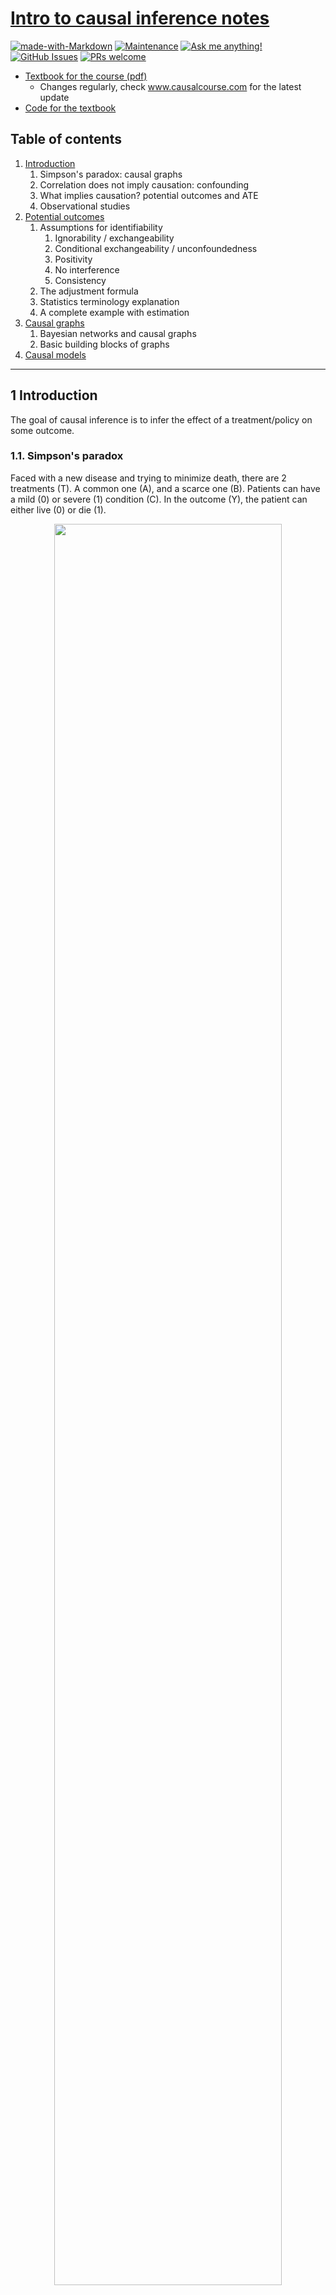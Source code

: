 # [Intro to causal inference notes](http://www.causalcourse.com)

[![made-with-Markdown](https://img.shields.io/badge/Made%20with-Markdown-1f425f.svg)](http://commonmark.org)
[![Maintenance](https://img.shields.io/badge/Maintained%3F-yes-green.svg)](https://GitHub.com/anebz/resources/graphs/commit-activity)
[![Ask me anything!](https://img.shields.io/badge/Ask%20me-anything-1abc9c.svg)](https://www.twitter.com/aberasategi)
[![GitHub Issues](https://img.shields.io/github/issues/Naereen/StrapDown.js.svg)](https://GitHub.com/anebz/resources/issues/)
[![PRs welcome](https://img.shields.io/badge/PRs-welcome-brightgreen.svg?style=flat-square)](http://makeapullrequest.com)

* [Textbook for the course (pdf)](https://www.bradyneal.com/Introduction_to_Causal_Inference-Sep13_2020-Neal.pdf)
    - Changes regularly, check www.causalcourse.com for the latest update
* [Code for the textbook](https://github.com/bradyneal/causal-book-code)

## Table of contents

1. [Introduction](#1-introduction)
    1. Simpson's paradox: causal graphs
    2. Correlation does not imply causation: confounding
    3. What implies causation? potential outcomes and ATE
    4. Observational studies
2. [Potential outcomes](#2-potential-outcomes)
    1. Assumptions for identifiability
        1. Ignorability / exchangeability
        2. Conditional exchangeability / unconfoundedness
        3. Positivity
        4. No interference
        5. Consistency
    2. The adjustment formula
    3. Statistics terminology explanation
    4. A complete example with estimation
3. [Causal graphs](#3-causal-graphs)
    1. Bayesian networks and causal graphs
    2. Basic building blocks of graphs
4. [Causal models](#4-causal-models)

--------------------------------------

## 1 Introduction

The goal of causal inference is to infer the effect of a treatment/policy on some outcome.

### 1.1. Simpson's paradox

Faced with a new disease and trying to minimize death, there are 2 treatments (T). A common one (A), and a scarce one (B). Patients can have a mild (0) or severe (1) condition (C). In the outcome (Y), the patient can either live (0) or die (1).

<div style="text-align:center"><img src="img/covid-27-0.png" width="85%"/></div>


**Simpson's paradox**: looking at just the total numbers, it seems like A is doing better than B, but looking at each specific condition, at mild and severe B does better. The paradox comes from unequal weighting: the total for T=A is heavily weighted by the mild cases, because there are so many more than severe cases. In T=B, the severe group has a much bigger weight.

> Which treatment do we choose? Depends on the causal structure of the problem.

Let us consider two scenarios: in scenario 1, **the condition is a cause of the treatment**, and both are a cause of the outcome. That means, the treatment is chosen based on condition, and outcome is determined by both the condition and the treatment.

<div style="text-align:center"><img src="img/scen1.png" width="30%"></div>

If a patient has C=0, they get T=A because doctors save the scarce treatment (B) for the severe cases. If a patient has C=1, they get T=B. Looking at the mortality rate table, most people with C=0 get T=A, and most people with C=1 get T=B.

**Condition confounds the effect of treatment on mortality**. To correct for this, we have to examine the relationship of T and Y among patients with the same condition. The better treatment is the one yielding lower mortality in each condition: treatment B.

----------------------------------------

In scenario 2, **treatment is a cause of condition**, and both are a cause of the outcome.

<div style="text-align:center"><img src="img/scen2.png" width="30%"></div>

If a patient gets T=B, they might wait a long time to take it because it is scarce, and the condition worsens to C=1. That is why among people with T=B, most of them have C=1, because they get sicker and transition from C=0 to C=1. With T=A, the patient gets it very fast and they remain in C=0. In this scenario, **T=A is preferred**.

### 1.2. Correlation does not imply causation

The course will use the term *association* to refer to statistical dependence. Causation is not all or none. For any given amount of association, some degree can be causal. The phrase "association is not causation" simply means that the amount of association and the amount of causation can be different.

> Sleeping with shoes on is strongly correlated with waking up with a headache. But both sleeping with shoes on and headache can be explained by a common cause: drinking the night before (this is called a confounder)

<div style="text-align:center"><img src="img/shoes.png" width="30%"></div>

Causal association states that the headache is caused by sleeping with shoes. The confounding association says that drinking affects both sleeping with shoes, and waking up with a headache. The association between shoes and headache is facilitated by the confounder. Total association (e.g. correlation) is the mixture of causal and confounding association. Both variables affect the outcome. This additional confounding association is why correlation does not imply causation.

We cannot properly estimate causation because the groups for both treatments are not comparable. Most people who sleep with their shoes on has been drinking, and most people sleeping without shoes has not been drinking.

### 1.3. Then, what does imply causation?

Given a headache, you can take a pill (T=1) or not (T=0). Each produces a different outcome: Yi(T=1) for no headache and Yi(T=0) for headache. *i* is used for one specific individual. The outcome is completely dependent on whether the patient takes the pill or not. The **causal effect** of taking the pill given a headache is the difference between the two potential outcomes, Yi(1) - Yi(0).

> A potential outcome Y(t) is different from the observed outcome Y in that not all potential outcomes are observed. All potential outcomes can potentially be observed.

*The fundamental problem of causal inference* is that once an action is taken (factual), you can't observe the the other action (counterfactual), and cannot compute the causal effect. You cannot observe the individual treatment effect (ITE). Which is why potential outcomes are used to obtain the causal effect. By taking many people, Y(t) becomes random and we can obtain the average treatment effect (ATE), taking the average over *i*: E[Y(1)] and E[Y(0)], and obtain the causal effect.

In the specific example of the headache and the pill, the difference between potential outcomes (ATE) is equal to the difference in conditional expectations: E[Y(1)] - E[Y(0)], which is a causal quantity obtained from the causal association between treatment and outcome. And in this example, the only conditional to the outcome is the treatment. Therefore, Y(1) = Y(T=1).

In general, because of the confounding association, E[Y(1)] - E[Y(0)] does not equal E[Y|T=1] - E[Y|T=0], because this is a mixture of confounding association and causal association, which is not causal since the condition has a confounding effect.

To obtain causation, we need to make groups comparable, we need to bypass the effect of condition in the treatment. **Randomized control trials (RCT)** randomly distribute the subjects into treatment group or control group, ensuring that condition cannot be a cause of the treatment. In RCT, the 'drunk people' are evenly distributed among the two groups. If the distribution of the outcome varies by levels of the assigned intervention, we say that A has a causal effect on Y.

### 1.4. Observational studies

Sometimes it is not possible to randomize treatment in real-life scenarios. Some possible reasons:

* Ethical reasons (cannot randomize people to smoke to measure effect on lung cancer)
* Infeasability (cannot randomize countries into communist/capitalist systems to measure effect on GDP)
* Impossibility (cannot change a living person's DNA at birth to measure effect on breast cancer)

> How to measure causal effects in observational studies?

We can isolate the causal association by adjusting or controlling for confounders. When you control for the right variable W, and W is a sufficient adjustment set, the confounding association is blocked.

In the disease example, we adjust for the only available variable, condition. We can obtain E[Y(t)] = E[Y|do(T=t)] = E<sub>C</sub>E[Y|t, C] by averaging over C

> Application to the disease example from the beginning

Assuming the scenario 1, where condition is a cause for treatment, we marginalize over C (the only variable). Since C is discrete, we can take a sum over C and calculate the probabilities for each condition.

<div style="text-align:center"><img src="img/covid-27.png" width="85%"></div>

In the naive example (see first picture), the probability of the condition is wrong, because condition is a cause of treatment and it has not been taken into consideration. It only depends on the people taking the specific treatment. In this case, the probability of condition being mild equals all the people with this condition, divided by all the people in total. This probability looks *across* all treatments, across the whole dataset.

## 2 Potential outcomes

We can imagine a dataset with some individuals, where each one take one action and see a specific outcome. The counterfactual is not observed and we cannot calculate their individual ITE. In the naïve case, we can look at all individuals with treatment 1 (take the pill) and get the average. Same for treatment 0, and obtain the difference. This is the calculation of E[Y|T=1] - E[Y|T=0]. But this is an associational difference, not the ATE. We cannot do ATE because the groups of people choosing T=0 and T=1 are not comparable. The outcome of each group is determined by the condition of the group, the effects of the treatment and the condition are mixed together. If the condition (drunkenness, previous diseases etc.) was equally distributed, then we can use E[Y|T=1] - E[Y|T=0] to calculate the ATE.

<div style="text-align:center"><img src="img/ate.png" width="75%"></div>

What assumptions make the ATE equal to the associational difference?

### 2.1. Assumptions

> Ignorability / exchangeability

**Ignorability** says that the treatment assignment mechanism is ignorable, we can ignore the missing data, we can skip the question marks in the data under Y(1) and Y(0) in the image above. The outcomes of both treatments are independent of the treatment. There is no confounding, the covariates are not a cause of the treatment.

Another perspective to the same concept is **exchangeability**. The group A takes treatment 1, and have a certain expected outcome and vice versa for group B. Exchangeability means that if the groups are swapped, the expected values remain the same. And E[Y(1)|T=1] = E[Y(1)|T=0] = E[Y(1)]. Which means that the potential outcome Y(1) is independent of treatment. And same for Y(0). Both groups are comparable.

<div style="text-align:center"><img src="img/exch.png" width="50%"></div>

Making this assumption, we can reduce the ATE to the associational difference. E[Y(1) - Y(0)] = E[Y|T=1] - E[Y|T=0]. But it is not a very realistic assumption, because there is almost always confounding in the data. But this assumption can be done by running randomzed experiments.

> Conditional exchangeability / unconfoundedness

Usually the treatment groups are not exchangeable. But if we control for relevant variables by conditioning, then the groups can be exchangeable. The idea is that although the treatment and potential outcomes can be affected by confounding, within levels of X, they are not associated. Because exchangeability is not realistic, conditional exchangeability is used.

Exchangeability means that the outcome is independent with regards to the treatment. The confounding aspect X has no effect on T. **Conditional exchangeability/unconfoundedness** means that the outcome is independent with regards to the treatment, conditioned on X. Confounding exists, but it is blocked. This is an untestable assumption: we might have a conditional exchangeability conditioned on X, but if there is another confounder W, this is no longer true. We never know if there are more confounders.

The conditional ATE is E[Y(1) - Y(0) | X], which assuming the conditional exchangeability, we can turn into E[Y|T=1, X] - E[Y|T=0, X]. To obtain the normal ATE from this, we use the adjustment formula and we marginalize over X.

> Positivity

Can we simply condition on many covariates to achieve unconfoundedness? No, because it violates positivity, there is a tradeoff betweeen unconfoundedness and positivity.

**Positivity** says that for all values of covariates present in the population (anything with probability > 0), the probability of treatment is > 0 and < 1 for all values of treatment. 0 < P(T=1|X=x) < 1. In the populatoin X=x, if no one is given the treatment we cannot observe the causal effect of the treatment, because no one got it. And same if everyone got the treatment.

Another perspective to positivity is **overlap**. If the population subsets that have received no treatment (P(X|T=0)) and the population that have all received treatment (P(X|T=1)) have no overlap at all, there is a severe positivity violation. If they overlap, there is no violation among the covariates where there's overlap but in the covariates with no overlap, there is severe positivity violation. If they are completely overlapped, there is no positivity violation. This is the ideal situation for identifiability.

There is a positivity-unconfoundedness tradeoff: the more covariates you condition on, the more likely you are to satisfy unconfoundedness. But the more covariates you condition on, the worse positivity gets. If you want to estimate ATE (= sum_x(E[Y|T=1, X] - E[Y|T=0, X])) when you have a severe positivity violation, no overlap at all, you have to extrapolate because you are missing data. When summing over all x in the first part, there is no one who hasn't received treatment, there is no data to use. And same for the second part.

<div style="text-align:center"><img src="img/extrapolation.png" width="60%"></div>

> No interference

Another assumption is **no interference**: it says that an individual's potential outcome is only a function of the individual's own treatment. It doesn't depend on others' outcomes or treatments. Y<sub>i</sub>(t<sub>1</sub>, ...,t<sub>i</sub>, ...,  t<sub>n</sub>) = Y<sub>i</sub>(t<sub>i</sub>)

> Consistency

**Consistency** is the assumption that the observed outcome Y is actually the potential outcome under the observed treatment T.If T=t, then Y=Y(t), where Y is the observed outcome and Y(t) the potential outcome. If I get a specific treatment, then the potential outcome should be the same each time I get that treatment. If it's not, then the potential outcome isn't well defined.

### 2.2. The adjustment formula

**The adjustment formula**: by using these assumptions, the causal quantity can turn into a statistical quantity, going from the ATE to the associational difference, which is available data have since the probabilities of P(x, t, y) are known. A causal quantity (e.g. E[Y(t)]) is **identifiable** if it can be computed from a purely statistical quantity (e.g. E[(Y|t)]).

<div style="text-align:center"><img src="img/assumpt_formula.png" width="75%"></div>

### 2.3. Statistics terminology explanation

* Estimand: any quantity we want to estimate, ATE (causal estimand), statistical estimand
* Estimate: approximation of some estimand using data
* Estimation: process for getting from data and estimand, to estimate

<div style="text-align:center"><img src="img/id_est_flowchart.png" width="70%"></div>

### 2.4. A complete example with estimation

Example of estimation: effect of sodium intake on blood pressure. Treatment is sodium intake (continuous variable, depends on how much), outcome is systolic blood pressure (continuous variable). Covariates X: age and amount of protein excreted in urine. Using the data from [Luque-Fernandez et al. (2018)](https://academic.oup.com/ije/article/48/2/640/5248195), we know that the true ATE is 1.05.

Following the ATE simplification due to assumptions, we can use linear regression to learn E[Y|t, x], The code for this can be found in [Github](https://github.com/bradyneal/causal-book-code/blob/master/sodium_example.py) assuming linear parametric form Y = &alpha;T + &beta;X, to estimate &alpha; and &beta;.

<div style="text-align:center"><img src="img/est_ate.png" width="70%"></div>

This system has some limitations: assuming a linear parametric form, we assume that the causal effect is the same for all individuals. &beta; might be different. Yi(1) - Yi(0) = &alpha; * 1 + &beta;xi - &alpha; * 0 - &beta;xi = &alpha;

## 3 Causal graphs

This course handles directed acyclic graphs (DAGs). Nodes are connected through edges, paths can be established following these edges. Two nodes are immoral when they are both parents of a common node, but are not connected between them.

### 3.1. Bayesian networks and causa graphs

When obtaining the probability of a joint distribution, P(x1, ..., xn), we can decompose it as a product of P(x1) * P(x2|x1) * P(x3|x1, x2) and so on. Modelling all these parameters requires a lot of computation. But if x4 depends on x3 and on nothing else, P(x4|x1, x2, x3) = P(x4|x3) it becomes much simpler.

> Local Markov assumption

Given its parents in the DAG, a node X is independent of all of its non-descendants. The big product for the probability of the joint distribution can be simplified. With this assumption, each node depends only on its parents --> bayesian network factorization. This assumption refers to statistical independence.

<img src="https://render.githubusercontent.com/render/math?math=\Large P(x_1, ..., x_n) = \prod P(x_i | pa_i)">

With this assumption, there might be an edge between two nodes, but the nodes can be independent.

> Minimality assumption

This assumes the local Markov assumption, and also that adjacent nodes in the DAG are dependent. Connected nodes are not independent. This assumption refers to statistical dependence.

> Causal edges assumption

A variable X is a **cause** of a variable Y if Y can change in response to changes in X. In a directed graph, every parent is a direct cause of all its children. This refers to causal dependencies. Causation is not symmetric, it only flows in one direction.

### 3.2. Basic building blocks of graphs

Graphical building blocks: chain, fork and immorality.

<div style="text-align:center"><img src="img/graph_block.png" width="50%"></div>

This is how association flows, dependence in chains and forks.

<div style="text-align:center"><img src="img/graph_dependence.png" width="50%"></div>

To obtain independence between X1 and X3, we can block the path

<div style="text-align:center"><img src="img/graph_dependence_block.png" width="50%"></div>

And so to prove conditional independence in chains, we can use these concepts. Equivalent for fork graphs.

<div style="text-align:center"><img src="img/chain_condind.png" width="75%"></div>

In immoralities, X1 and X3 are not associated. X2 (collider) blocks association even when we're not conditioning on it. P(x1, x3) = P(x1) * P(x3).

If we condition on a collider, it unblocks the path, induces dependence between X1 and X3. Opposite as chains and forks.

> As an example, X1 is good-looking, X3 is kindness, and X2 = X1 & X3 is relationship status. In the general population, there is no association between X1 and X3. But if we condition for X2, if we look only at single people, there is an induced association (selection bias) between looks and kindness.

When a collider is conditioned, it induces association between its parents. If you condition on a descendant of X2, that also induces association between X1 and X3.

### 3.3. The flow of association and causation

A path between nodes X and Y is blocked by a conditioning set Z if either of the following is true:

1. Along the path, there is a chain ... -> W -> ... or a fork ... <- W -> ... where W is in the conditioning set Z.
2. On the path, there is a colider not in the conditioning set Z, and no descendants are in this set either.

> d-separation

Two sets of nodes X and Y are d-separated by a set of nodes Z if all paths between (any node in) X and (any node in) Y are blocked by Z. It implies independence between X and Y.

This is the global Markov assumption, which is equivalent to local Markov assumption. Which is just called Markov assumption.

## 4 Causal models

### The do-operator

When we move from statistical quantities to causal quantities. It makes the distinction between conditioning and intervening.

Conditioning is just restricting the data to a specific subset. But intervening means altering the whole dataset, not just a subset.

* An interventional distribution: P(Y(t)=y) == P(Y=y \| do(T=1)) == P(y \| do(t)).
* ATE: E[Y | do(T=1)] - E[Y | do(T=0)]
* An observational distribution: P(Y, T, X) = P(Y | T=t). No intervention on the treatment

Identification: taking a causal estimand and turning it into a statistical estimand. P(y \| do(t)) --> P(y \| t). We can do this by looking at our causal model. These two things are equal if there is no confounding. If there is, P(y \| t) = E<sub>X</sub>[P(y \| t, X)].

### Main assumption: modularity

The causal mechanism for a specific variable in the causal graph is P(x<sub>i</sub> \| pa<sub>i</sub>), all the parents of that variable and all their arrows into that variable.

The **modularity assumption** says that if we intervene on a node X, then only the mechanism P(x<sub>i</sub> \| pa<sub>i</sub>) changes. All other mechanisms P(x<sub>j</sub> \| pa<sub>j</sub>) where i!=j remain unchanged. In other words, the causal mechanisms are modular.

<div style="text-align:center"><img src="img/mod_assum.png" width="75%"></div>

To manipulate a graph, we take the observational data. Pick a variable T, remove its parents. With the modularity assumption, all other factors remain the same so we only manipulate T. With this assumption we can simplify this formula using the **truncated factorization**:

<div style="text-align:center"><img src="img/trunc.png" width="75%"></div>

With this, we can identify P(y \| do(t)) faster.

<div style="text-align:center"><img src="img/trunc_ex.png" width="75%"></div>

### Backdoor adjustment

By intervening on T, and deleting its parents, we can block backdoor / noncausal paths. A set of variables W satisfies the backdoor criterion relative to T and Y if the following are true:

1. W blocks all backdoor paths from T to Y
2. W does not contain any descendants of T

If W satisfies the backdoor criterion, W is a sufficient adjustment set. W is sufficient to adjust for to get the causal effect of T on Y. Proof on slide 20.

How does this backdoor adjustment relate to the adjustment formula in the potential outcomes chapter? Answer in section 4.4.1 of the ICI book.

### Structural causal models

Structural equation for A as a cause of B: B := f(A, U) where U is some randomness.

If we model the causal mechanism of a variable, this variable is referred to as an *endogenous variable*. And those variables that we do not model how they are caused, and usually have no parents, are *exogenous variables*.

A structural causal model (SCM) is a tuple of the following sets:

1. A set of endogenous variables
2. A set of exogenous variables
3. A set of functions, one to generate each endogenous variable as a function of the other variables

Given an SCM M and an interventional SCM M<sub>t</sub> that we get by performing the intervention do(T=t), the modularity assumption states that M and M<sub>t</sub> share all of their structural equations except the structural equation for T, which is T := t in M<sub>t</sub>.

M:

* T := f<sub>T</sub>(X, U<sub>T</sub>)
* Y := f<sub>Y</sub>(X, T, U<sub>Y</sub>)

M<sub>t</sub>:

* T := t
* Y := f<sub>Y</sub>(X, T, U<sub>Y</sub>)

Why don't we condition on descendants of treatment?

1. We might block causal associations
2. We might include collider bias, new post-treatment association, such as the case of immorality

### A complete example with estimation

Effect of sodium intake on blood pressure. Covariates are W, age, and Z, amount of protein excreted in urine. With a simulation, we get a 'true' ATE of 1.05.

<div style="text-align:center"><img src="img/4ex_graph.png" width="75%"></div>

We do not condition on post-treatment covariates like Z because it would give us collider bias, we only condition on W. After estimation:

<div style="text-align:center"><img src="img/4ex_estimate.png" width="75%"></div>

19% error comes from controlling for Z, which creates collider bias and brings the error up.
